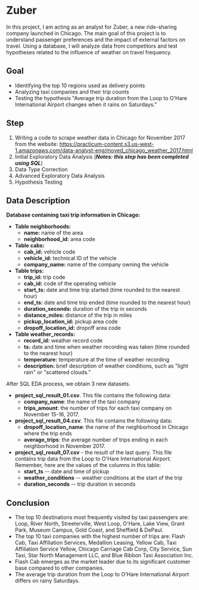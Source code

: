 # Zuber
In this project, I am acting as an analyst for Zuber, a new ride-sharing company launched in Chicago. The main goal of this project is to understand passenger preferences and the impact of external factors on travel. Using a database, I will analyze data from competitors and test hypotheses related to the influence of weather on travel frequency.

## Goal

- Identifying the top 10 regions used as delivery points
- Analyzing taxi companies and their trip counts
- Testing the hypothesis "Average trip duration from the Loop to O'Hare International Airport changes when it rains on Saturdays."

## Step

1. Writing a code to scrape weather data in Chicago for November 2017 from the website: https://practicum-content.s3.us-west-1.amazonaws.com/data-analyst-eng/moved_chicago_weather_2017.html
2. Initial Exploratory Data Analysis (***Notes: this step has been completed using SQL***)
3. Data Type Correction
4. Advanced Exploratory Data Analysis
5. Hypothesis Testing

## Data Description

**Database containing taxi trip information in Chicago:**
  - **Table neighborhoods:**
      - **name:** name of the area
      - **neighborhood_id:** area code
  - **Table cabs:**
      - **cab_id:** vehicle code
      - **vehicle_id:** technical ID of the vehicle
      - **company_name:** name of the company owning the vehicle   
  - **Table trips:**
      - **trip_id:** trip code
      - **cab_id:** code of the operating vehicle
      - **start_ts:** date and time trip started (time rounded to the nearest hour)
      - **end_ts:** date and time trip ended (time rounded to the nearest hour)
      - **duration_seconds:** duration of the trip in seconds
      - **distance_miles:** distance of the trip in miles
      - **pickup_location_id:** pickup area code
      - **dropoff_location_id:** dropoff area code
  - **Table weather_records:**
      - **record_id:** weather record code
      - **ts:** date and time when weather recording was taken (time rounded to the nearest hour)
      - **temperature:** temperature at the time of weather recording
      - **description:** brief description of weather conditions, such as "light rain" or "scattered clouds."
   
After SQL EDA process, we obtain 3 new datasets.
- **project_sql_result_01.csv**. This file contains the following data:
    - **company_name**: the name of the taxi company
    - **trips_amount**: the number of trips for each taxi company on November 15-16, 2017.
- **project_sql_result_04.csv**. This file contains the following data:
    - **dropoff_location_name**: the name of the neighborhood in Chicago where the trip ends
    - **average_trips**: the average number of trips ending in each neighborhood in November 2017.
- **project_sql_result_07.csv** - the result of the last query. This file contains trip data from the Loop to O'Hare International Airport. Remember, here are the values ​​of the columns in this table:
    - **start_ts** -- date and time of pickup
    - **weather_conditions** -- weather conditions at the start of the trip
    - **duration_seconds** -- trip duration in seconds

## Conclusion

- The top 10 destinations most frequently visited by taxi passengers are: Loop, River North, Streeterville, West Loop, O'Hare, Lake View, Grant Park, Museum Campus, Gold Coast, and Sheffield & DePaul.
- The top 10 taxi companies with the highest number of trips are: Flash Cab, Taxi Affiliation Services, Medallion Leasing, Yellow Cab, Taxi Affiliation Service Yellow, Chicago Carriage Cab Corp, City Service, Sun Taxi, Star North Management LLC, and Blue Ribbon Taxi Association Inc.
- Flash Cab emerges as the market leader due to its significant customer base compared to other companies.
- The average trip duration from the Loop to O'Hare International Airport differs on rainy Saturdays.
